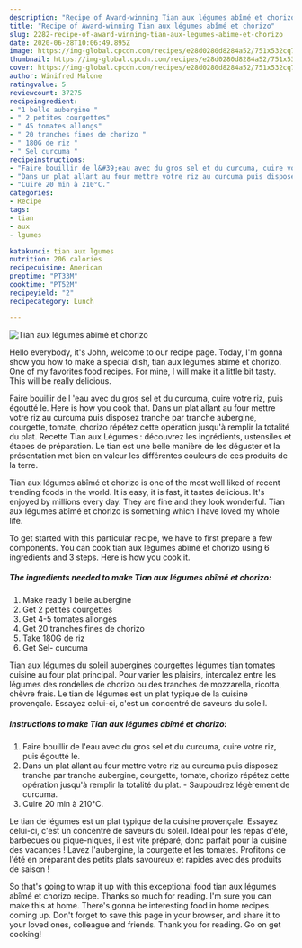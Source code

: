 ```yaml
---
description: "Recipe of Award-winning Tian aux légumes abîmé et chorizo"
title: "Recipe of Award-winning Tian aux légumes abîmé et chorizo"
slug: 2282-recipe-of-award-winning-tian-aux-legumes-abime-et-chorizo
date: 2020-06-28T10:06:49.895Z
image: https://img-global.cpcdn.com/recipes/e28d0280d8284a52/751x532cq70/tian-aux-legumes-abime-et-chorizo-photo-principale-de-la-recette.jpg
thumbnail: https://img-global.cpcdn.com/recipes/e28d0280d8284a52/751x532cq70/tian-aux-legumes-abime-et-chorizo-photo-principale-de-la-recette.jpg
cover: https://img-global.cpcdn.com/recipes/e28d0280d8284a52/751x532cq70/tian-aux-legumes-abime-et-chorizo-photo-principale-de-la-recette.jpg
author: Winifred Malone
ratingvalue: 5
reviewcount: 37275
recipeingredient:
- "1 belle aubergine "
- " 2 petites courgettes"
- " 45 tomates allongs"
- " 20 tranches fines de chorizo "
- " 180G de riz "
- " Sel curcuma "
recipeinstructions:
- "Faire bouillir de l&#39;eau avec du gros sel et du curcuma, cuire votre riz, puis égoutté le.⁣⁣"
- "Dans un plat allant au four mettre votre riz au curcuma puis disposez tranche par tranche aubergine, courgette, tomate, chorizo répétez cette opération jusqu&#39;à remplir la totalité du plat.⁣⁣ Saupoudrez légèrement de curcuma.⁣⁣"
- "Cuire 20 min à 210°C.⁣⁣"
categories:
- Recipe
tags:
- tian
- aux
- lgumes

katakunci: tian aux lgumes 
nutrition: 206 calories
recipecuisine: American
preptime: "PT33M"
cooktime: "PT52M"
recipeyield: "2"
recipecategory: Lunch

---
```



![Tian aux légumes abîmé et chorizo](https://img-global.cpcdn.com/recipes/e28d0280d8284a52/751x532cq70/tian-aux-legumes-abime-et-chorizo-photo-principale-de-la-recette.jpg)

Hello everybody, it's John, welcome to our recipe page. Today, I'm gonna show you how to make a special dish, tian aux légumes abîmé et chorizo. One of my favorites food recipes. For mine, I will make it a little bit tasty. This will be really delicious.

Faire bouillir de l &#39;eau avec du gros sel et du curcuma, cuire votre riz, puis égoutté le. Here is how you cook that. Dans un plat allant au four mettre votre riz au curcuma puis disposez tranche par tranche aubergine, courgette, tomate, chorizo répétez cette opération jusqu&#39;à remplir la totalité du plat.⁣⁣ Recette Tian aux Légumes : découvrez les ingrédients, ustensiles et étapes de préparation. Le tian est une belle manière de les déguster et la présentation met bien en valeur les différentes couleurs de ces produits de la terre.

Tian aux légumes abîmé et chorizo is one of the most well liked of recent trending foods in the world. It is easy, it is fast, it tastes delicious. It's enjoyed by millions every day. They are fine and they look wonderful. Tian aux légumes abîmé et chorizo is something which I have loved my whole life.


To get started with this particular recipe, we have to first prepare a few components. You can cook tian aux légumes abîmé et chorizo using 6 ingredients and 3 steps. Here is how you cook it.

<!--inarticleads1-->

##### The ingredients needed to make Tian aux légumes abîmé et chorizo:

1. Make ready 1 belle aubergine ⁣⁣
1. Get  2 petites courgettes⁣⁣
1. Get  4-5 tomates allongés⁣⁣
1. Get  20 tranches fines de chorizo ⁣
1. Take  180G de riz ⁣⁣
1. Get  Sel⁣⁣⁣- curcuma ⁣⁣⁣


Tian aux légumes du soleil aubergines courgettes légumes tian tomates cuisine au four plat principal. Pour varier les plaisirs, intercalez entre les légumes des rondelles de chorizo ou des tranches de mozzarella, ricotta, chèvre frais. Le tian de légumes est un plat typique de la cuisine provençale. Essayez celui-ci, c&#39;est un concentré de saveurs du soleil. 

<!--inarticleads2-->

##### Instructions to make Tian aux légumes abîmé et chorizo:

1. Faire bouillir de l&#39;eau avec du gros sel et du curcuma, cuire votre riz, puis égoutté le.⁣⁣
1. Dans un plat allant au four mettre votre riz au curcuma puis disposez tranche par tranche aubergine, courgette, tomate, chorizo répétez cette opération jusqu&#39;à remplir la totalité du plat.⁣⁣ - Saupoudrez légèrement de curcuma.⁣⁣
1. Cuire 20 min à 210°C.⁣⁣


Le tian de légumes est un plat typique de la cuisine provençale. Essayez celui-ci, c&#39;est un concentré de saveurs du soleil. Idéal pour les repas d&#39;été, barbecues ou pique-niques, il est vite préparé, donc parfait pour la cuisine des vacances ! Lavez l&#39;aubergine, la courgette et les tomates. Profitons de l&#39;été en préparant des petits plats savoureux et rapides avec des produits de saison ! 

So that's going to wrap it up with this exceptional food tian aux légumes abîmé et chorizo recipe. Thanks so much for reading. I'm sure you can make this at home. There's gonna be interesting food in home recipes coming up. Don't forget to save this page in your browser, and share it to your loved ones, colleague and friends. Thank you for reading. Go on get cooking!
